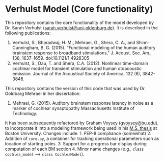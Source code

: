Verhulst Model (Core functionality)
=======

This repository contains the core functionality of the model developed by Dr. Sarah Verhulst (<sarah.verhulst@uni-oldenburg.de>).  It is described in the following publications: 

1.  Verhulst, S., Bharadwaj, H. M., Mehraei, G., Shera, C. A., and Shinn-Cunningham, B. G. (2015). “Functional modeling of the human auditory brainstem response to broadband stimulations,” J. Acoust. Soc. Am., 138, 1637–1659. doi:10.1121/1.4928305
2. Verhulst, S., Dau, T. and Shera, C.A. (2012). Nonlinear time-domain cochlear model for transient stimulation and human otoacoustic emission. Journal of the Acoustical Society of America, 132 (6), 3842-3848.

This repository contains the version of this code that was used by Dr. Goldbarg  Mehraei in her dissertation: 
1.  Mehraei, G. (2015). Auditory brainstem response latency in noise as a marker of cochlear synaptopathy Massachusetts Institute of Technology.

It has been subsequently refactored by Graham Voysey (gvoysey@bu.edu), to incorporate it into a modeling framework being used in his [M.S. thesis](https://github.com/gvoysey/thesis-code) at Boston University.   Changes include: 
    1. PEP-8 compliance (somewhat)
    2. Addition of `core.py`, a container for tracking operational parameters such as location of starting poles. 
    3. Support for a progress bar display during computation of each BM section
    4. Minor name changes (e.g., `class cochlea_model` --> `class CochleaModel`).


